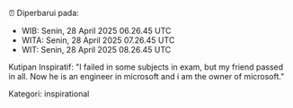 ⏰ Diperbarui pada:
- WIB: Senin, 28 April 2025 06.26.45 UTC
- WITA: Senin, 28 April 2025 07.26.45 UTC
- WIT: Senin, 28 April 2025 08.26.45 UTC

Kutipan Inspiratif:
"I failed in some subjects in exam, but my friend passed in all. Now he is an engineer in microsoft and i am the owner of microsoft."


Kategori: inspirational

